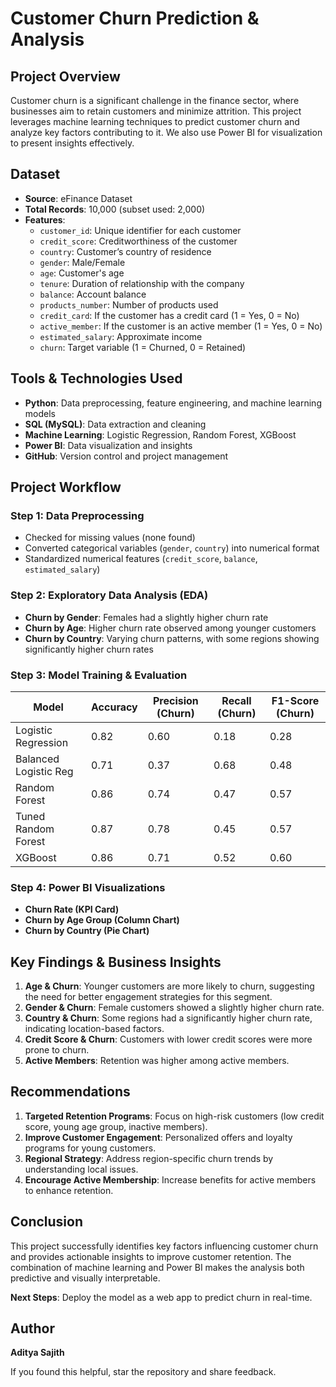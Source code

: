 # Customer Churn Prediction & Analysis

## Project Overview
Customer churn is a significant challenge in the finance sector, where businesses aim to retain customers and minimize attrition. This project leverages machine learning techniques to predict customer churn and analyze key factors contributing to it. We also use Power BI for visualization to present insights effectively.

## Dataset
- **Source**: eFinance Dataset
- **Total Records**: 10,000 (subset used: 2,000)
- **Features**:
  - `customer_id`: Unique identifier for each customer
  - `credit_score`: Creditworthiness of the customer
  - `country`: Customer’s country of residence
  - `gender`: Male/Female
  - `age`: Customer's age
  - `tenure`: Duration of relationship with the company
  - `balance`: Account balance
  - `products_number`: Number of products used
  - `credit_card`: If the customer has a credit card (1 = Yes, 0 = No)
  - `active_member`: If the customer is an active member (1 = Yes, 0 = No)
  - `estimated_salary`: Approximate income
  - `churn`: Target variable (1 = Churned, 0 = Retained)

## Tools & Technologies Used
- **Python**: Data preprocessing, feature engineering, and machine learning models
- **SQL (MySQL)**: Data extraction and cleaning
- **Machine Learning**: Logistic Regression, Random Forest, XGBoost
- **Power BI**: Data visualization and insights
- **GitHub**: Version control and project management

## Project Workflow
### Step 1: Data Preprocessing
- Checked for missing values (none found)
- Converted categorical variables (`gender`, `country`) into numerical format
- Standardized numerical features (`credit_score`, `balance`, `estimated_salary`)

### Step 2: Exploratory Data Analysis (EDA)
- **Churn by Gender**: Females had a slightly higher churn rate
- **Churn by Age**: Higher churn rate observed among younger customers
- **Churn by Country**: Varying churn patterns, with some regions showing significantly higher churn rates

### Step 3: Model Training & Evaluation
| Model                  | Accuracy | Precision (Churn) | Recall (Churn) | F1-Score (Churn) |
|------------------------|----------|------------------|---------------|----------------|
| Logistic Regression    | 0.82     | 0.60             | 0.18          | 0.28           |
| Balanced Logistic Reg  | 0.71     | 0.37             | 0.68          | 0.48           |
| Random Forest         | 0.86     | 0.74             | 0.47          | 0.57           |
| Tuned Random Forest   | 0.87     | 0.78             | 0.45          | 0.57           |
| XGBoost               | 0.86     | 0.71             | 0.52          | 0.60           |

### Step 4: Power BI Visualizations
- **Churn Rate (KPI Card)**
- **Churn by Age Group (Column Chart)**
- **Churn by Country (Pie Chart)**

## Key Findings & Business Insights
1. **Age & Churn**: Younger customers are more likely to churn, suggesting the need for better engagement strategies for this segment.
2. **Gender & Churn**: Female customers showed a slightly higher churn rate.
3. **Country & Churn**: Some regions had a significantly higher churn rate, indicating location-based factors.
4. **Credit Score & Churn**: Customers with lower credit scores were more prone to churn.
5. **Active Members**: Retention was higher among active members.

## Recommendations
1. **Targeted Retention Programs**: Focus on high-risk customers (low credit score, young age group, inactive members).
2. **Improve Customer Engagement**: Personalized offers and loyalty programs for young customers.
3. **Regional Strategy**: Address region-specific churn trends by understanding local issues.
4. **Encourage Active Membership**: Increase benefits for active members to enhance retention.

## Conclusion
This project successfully identifies key factors influencing customer churn and provides actionable insights to improve customer retention. The combination of machine learning and Power BI makes the analysis both predictive and visually interpretable.

**Next Steps**: Deploy the model as a web app to predict churn in real-time.

## Author
**Aditya Sajith**

If you found this helpful, star the repository and share feedback.

